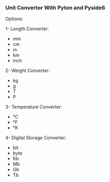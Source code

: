### Unit Convertor With Pyton and Pyside6

Options: 

1- Length Converter: 
* mm
* cm
* m
* km
* inch

2- Weight Converter:
* kg
* g
* T
* P

3- Temperature Converter:
* °C
* °F
* °K

4- Digital Storage Converter:

* bit
* byte
* Kb
* Mb
* Gb
* Tb